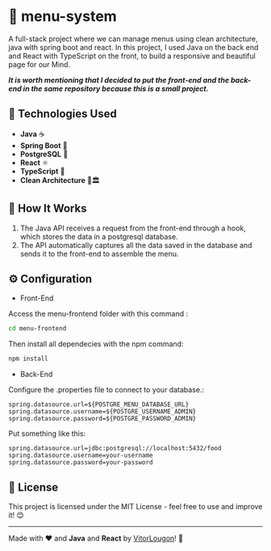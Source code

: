 # 🍔 menu-system
A full-stack project where we can manage menus using clean architecture, java with spring boot and react. In this project, I used Java on the back end and React with TypeScript on the front, to build a responsive and beautiful page for our Mind.

___It is worth mentioning that I decided to put the front-end and the back-end in the same repository because this is a small project.___

## 🚀 Technologies Used

- **Java** ☕
- **Spring Boot** 🌱
- **PostgreSQL** 🐘
- **React** ⚛️
- **TypeScript** 🔷
- **Clean Architecture** 🧼🏛️

## 🔧 How It Works

1. The Java API receives a request from the front-end through a hook, which stores the data in a postgresql database.
2. The API automatically captures all the data saved in the database and sends it to the front-end to assemble the menu.
 
## ⚙️ Configuration
- Front-End

Access the menu-frontend folder with this command :
```sh
cd menu-frontend
```

Then install all dependecies with the npm command:
```sh
npm install
```
- Back-End
  
Configure the .properties file to connect to your database.:
```properties
spring.datasource.url=${POSTGRE_MENU_DATABASE_URL}
spring.datasource.username=${POSTGRE_USERNAME_ADMIN}
spring.datasource.password=${POSTGRE_PASSWORD_ADMIN}
```
Put something like this:
```properties
spring.datasource.url=jdbc:postgresql://localhost:5432/food
spring.datasource.username=your-username
spring.datasource.password=your-password
```

## 📜 License
This project is licensed under the MIT License - feel free to use and improve it! 😊

---

Made with ❤️ and **Java** and **React** by [VitorLougon](https://github.com/LougonVitor)! 🚀
